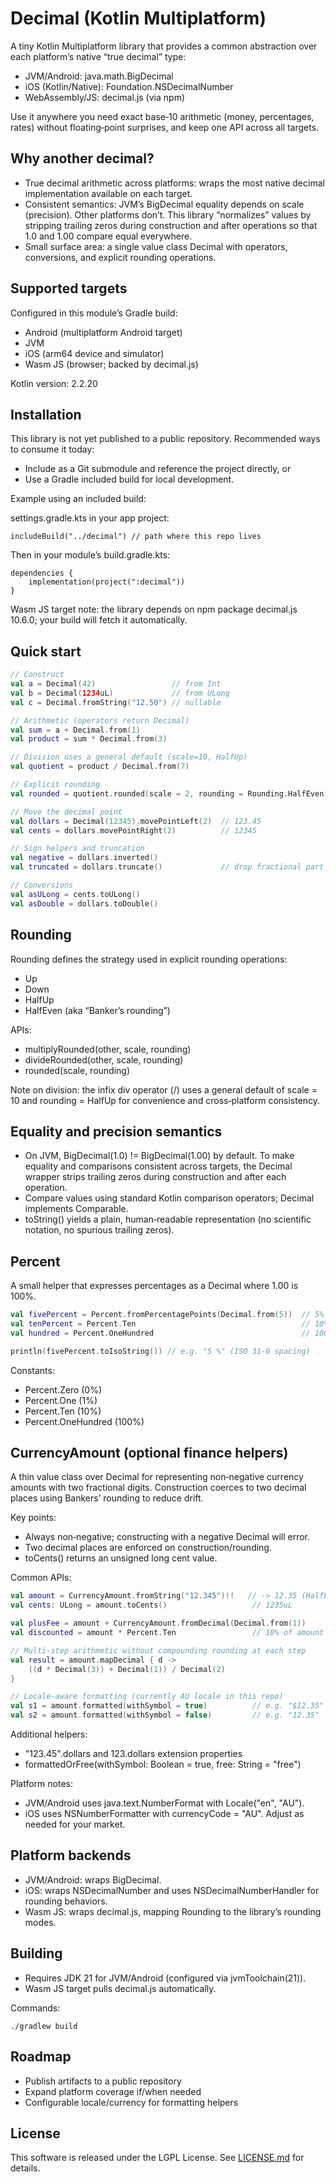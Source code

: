 # Decimal (Kotlin Multiplatform)

A tiny Kotlin Multiplatform library that provides a common abstraction over each platform’s native “true decimal” type:

- JVM/Android: java.math.BigDecimal
- iOS (Kotlin/Native): Foundation.NSDecimalNumber
- WebAssembly/JS: decimal.js (via npm)

Use it anywhere you need exact base‑10 arithmetic (money, percentages, rates) without floating‑point surprises, and keep one API across all targets.


## Why another decimal?

- True decimal arithmetic across platforms: wraps the most native decimal implementation available on each target.
- Consistent semantics: JVM’s BigDecimal equality depends on scale (precision). Other platforms don’t. This library “normalizes” values by stripping trailing zeros during construction and after operations so that 1.0 and 1.00 compare equal everywhere.
- Small surface area: a single value class Decimal with operators, conversions, and explicit rounding operations.


## Supported targets

Configured in this module’s Gradle build:

- Android (multiplatform Android target)
- JVM
- iOS (arm64 device and simulator)
- Wasm JS (browser; backed by decimal.js)

Kotlin version: 2.2.20


## Installation

This library is not yet published to a public repository. Recommended ways to consume it today:

- Include as a Git submodule and reference the project directly, or
- Use a Gradle included build for local development.

Example using an included build:

settings.gradle.kts in your app project:

```
includeBuild("../decimal") // path where this repo lives
```

Then in your module’s build.gradle.kts:

```
dependencies {
    implementation(project(":decimal"))
}
```

Wasm JS target note: the library depends on npm package decimal.js 10.6.0; your build will fetch it automatically.


## Quick start

```kotlin
// Construct
val a = Decimal(42)                 // from Int
val b = Decimal(1234uL)             // from ULong
val c = Decimal.fromString("12.50") // nullable

// Arithmetic (operators return Decimal)
val sum = a + Decimal.from(1)
val product = sum * Decimal.from(3)

// Division uses a general default (scale=10, HalfUp)
val quotient = product / Decimal.from(7)

// Explicit rounding
val rounded = quotient.rounded(scale = 2, rounding = Rounding.HalfEven)

// Move the decimal point
val dollars = Decimal(12345).movePointLeft(2)  // 123.45
val cents = dollars.movePointRight(2)          // 12345

// Sign helpers and truncation
val negative = dollars.inverted()
val truncated = dollars.truncate()             // drop fractional part

// Conversions
val asULong = cents.toULong()
val asDouble = dollars.toDouble()
```


## Rounding

Rounding defines the strategy used in explicit rounding operations:

- Up
- Down
- HalfUp
- HalfEven (aka “Banker’s rounding”)

APIs:

- multiplyRounded(other, scale, rounding)
- divideRounded(other, scale, rounding)
- rounded(scale, rounding)

Note on division: the infix div operator (/) uses a general default of scale = 10 and rounding = HalfUp for convenience and cross‑platform consistency.


## Equality and precision semantics

- On JVM, BigDecimal(1.0) != BigDecimal(1.00) by default. To make equality and comparisons consistent across targets, the Decimal wrapper strips trailing zeros during construction and after each operation.
- Compare values using standard Kotlin comparison operators; Decimal implements Comparable.
- toString() yields a plain, human‑readable representation (no scientific notation, no spurious trailing zeros).


## Percent

A small helper that expresses percentages as a Decimal where 1.00 is 100%.

```kotlin
val fivePercent = Percent.fromPercentagePoints(Decimal.from(5))  // 5% = 0.05
val tenPercent = Percent.Ten                                     // 10% = 0.10
val hundred = Percent.OneHundred                                 // 100% = 1.00

println(fivePercent.toIsoString()) // e.g. "5 %" (ISO 31-0 spacing)
```

Constants:

- Percent.Zero (0%)
- Percent.One (1%)
- Percent.Ten (10%)
- Percent.OneHundred (100%)


## CurrencyAmount (optional finance helpers)

A thin value class over Decimal for representing non‑negative currency amounts with two fractional digits. Construction coerces to two decimal places using Bankers’ rounding to reduce drift.

Key points:

- Always non‑negative; constructing with a negative Decimal will error.
- Two decimal places are enforced on construction/rounding.
- toCents() returns an unsigned long cent value.

Common APIs:

```kotlin
val amount = CurrencyAmount.fromString("12.345")!!   // -> 12.35 (HalfEven)
val cents: ULong = amount.toCents()                   // 1235uL

val plusFee = amount + CurrencyAmount.fromDecimal(Decimal.from(1))
val discounted = amount * Percent.Ten                 // 10% of amount

// Multi‑step arithmetic without compounding rounding at each step
val result = amount.mapDecimal { d ->
    ((d * Decimal(3)) + Decimal(1)) / Decimal(2)
}

// Locale‑aware formatting (currently AU locale in this repo)
val s1 = amount.formatted(withSymbol = true)          // e.g. "$12.35"
val s2 = amount.formatted(withSymbol = false)         // e.g. "12.35"
```

Additional helpers:

- "123.45".dollars and 123.dollars extension properties
- formattedOrFree(withSymbol: Boolean = true, free: String = "free")

Platform notes:

- JVM/Android uses java.text.NumberFormat with Locale("en", "AU").
- iOS uses NSNumberFormatter with currencyCode = "AU". Adjust as needed for your market.


## Platform backends

- JVM/Android: wraps BigDecimal.
- iOS: wraps NSDecimalNumber and uses NSDecimalNumberHandler for rounding behaviors.
- Wasm JS: wraps decimal.js, mapping Rounding to the library’s rounding modes.


## Building

- Requires JDK 21 for JVM/Android (configured via jvmToolchain(21)).
- Wasm JS target pulls decimal.js automatically.

Commands:

```
./gradlew build
```


## Roadmap

- Publish artifacts to a public repository
- Expand platform coverage if/when needed
- Configurable locale/currency for formatting helpers


## License

This software is released under the LGPL License.
See [LICENSE.md](LICENSE.md) for details.
